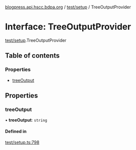 [blogpress.api.hscc.bdpa.org](../README.md) / [test/setup](../modules/test_setup.md) / TreeOutputProvider

# Interface: TreeOutputProvider

[test/setup](../modules/test_setup.md).TreeOutputProvider

## Table of contents

### Properties

- [treeOutput](test_setup.TreeOutputProvider.md#treeoutput)

## Properties

### treeOutput

• **treeOutput**: `string`

#### Defined in

[test/setup.ts:798](https://github.com/nhscc/blogpress.api.hscc.bdpa.org/blob/764312e/test/setup.ts#L798)
